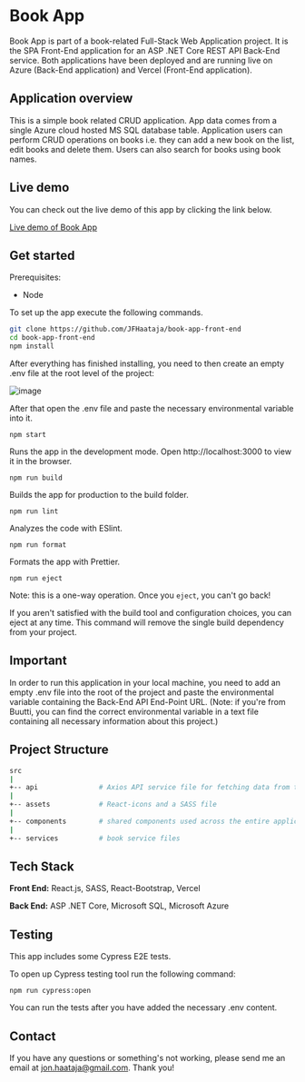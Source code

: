 # Book App

Book App is part of a book-related Full-Stack Web Application project. It is the SPA Front-End application for an ASP .NET Core REST API Back-End service. Both applications have been deployed and are running live on Azure (Back-End application) and Vercel (Front-End application).

## Application overview

This is a simple book related CRUD application. App data comes from a single Azure cloud hosted MS SQL database table. Application users can perform CRUD operations on books i.e. they can add a new book on the list, edit books and delete them. Users can also search for books using book names.

## Live demo

You can check out the live demo of this app by clicking the link below.

[Live demo of Book App](https://bookapp.vercel.app/)

## Get started

Prerequisites:

- Node

To set up the app execute the following commands.

```bash
git clone https://github.com/JFHaataja/book-app-front-end
cd book-app-front-end
npm install
```

After everything has finished installing, you need to then create an empty .env file at the root level of the project:

![image](https://user-images.githubusercontent.com/96774962/210604332-98094c22-d35b-467e-b79a-388dc4e82def.png)

After that open the .env file and paste the necessary environmental variable into it.

`npm start`

Runs the app in the development mode.
Open http://localhost:3000 to view it in the browser.

`npm run build`

Builds the app for production to the build folder.

`npm run lint`

Analyzes the code with ESlint.

`npm run format`

Formats the app with Prettier.

`npm run eject`

Note: this is a one-way operation. Once you `eject`, you can't go back!

If you aren't satisfied with the build tool and configuration choices, you can eject at any time. This command will remove the single build dependency from your project.

## Important

In order to run this application in your local machine, you need to add an empty .env file into the root of the project and paste the environmental variable containing the Back-End API End-Point URL. (Note: if you're from Buutti, you can find the correct environmental variable in a text file containing all necessary information about this project.)

## Project Structure

```bash
src
|
+-- api               # Axios API service file for fetching data from the REST API
|
+-- assets            # React-icons and a SASS file
|
+-- components        # shared components used across the entire application
|
+-- services          # book service files
```

## Tech Stack

**Front End:** React.js, SASS, React-Bootstrap, Vercel

**Back End:** ASP .NET Core, Microsoft SQL, Microsoft Azure

## Testing

This app includes some Cypress E2E tests.

To open up Cypress testing tool run the following command:

`npm run cypress:open`

You can run the tests after you have added the necessary .env content.

## Contact

If you have any questions or something's not working, please send me an email at jon.haataja@gmail.com. Thank you!
